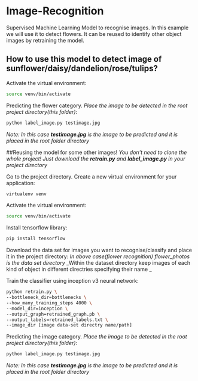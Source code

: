 # Image-Recognition
Supervised Machine Learning Model to recognise images.
In this example we will use it to detect flowers.
It can be reused to identify other object images by retraining the model.

## How to use this model to detect image of sunflower/daisy/dandelion/rose/tulips?
Activate the virtual environment:
```bash
source venv/bin/activate
```
Predicting the flower category.
*Place the image to be detected in the root project directory(this folder)*:
```bash
python label_image.py testimage.jpg 
```
_Note: In this case **testimage.jpg** is the image to be predicted and it is placed in the root folder directory_

##Reusing the model for some other images!
_You don't need to clone the whole project! Just download the **retrain.py** and **label_image.py** in your project directory_

Go to the project directory.
Create a new virtual environment for your application:
```bash
virtualenv venv
```
Activate the virtual environment:
```bash
source venv/bin/activate
```
Install tensorflow library:
```bash
pip install tensorflow
```
Download the data set for images you want to recognise/classify and place it in the project directory:
*In above case(flower recognition) flower_photos is the data set directory*
_Within the dataset directory keep images of each kind of object in different directries specifying their name _

Train the classifier using inception v3 neural network:
```bash
python retrain.py \
--bottleneck_dir=bottlenecks \
--how_many_training_steps 4000 \
--model_dir=inception \
--output_graph=retrained_graph.pb \
--output_labels=retrained_labels.txt \
--image_dir [image data-set directry name/path]
```
Predicting the image category.
*Place the image to be detected in the root project directory(this folder)*:
```bash
python label_image.py testimage.jpg 
```
_Note: In this case **testimage.jpg** is the image to be predicted and it is placed in the root folder directory_
